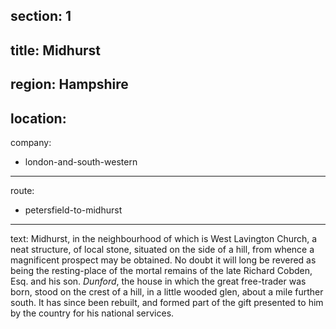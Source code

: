 section: 1
----
title: Midhurst
----
region: Hampshire
----
location: 
----
company:
- london-and-south-western
----
route:
- petersfield-to-midhurst
----
text: Midhurst, in the neighbourhood of which is West Lavington Church, a neat structure, of local stone, situated on the side of a hill, from whence a magnificent prospect may be obtained. No doubt it will long be revered as being the resting-place of the mortal remains of the late Richard Cobden, Esq. and his son. *Dunford*, the house in which the great free-trader was born, stood on the crest of a hill, in a little wooded glen, about a mile further south. It has since been rebuilt, and formed part of the gift presented to him by the country for his national services.

